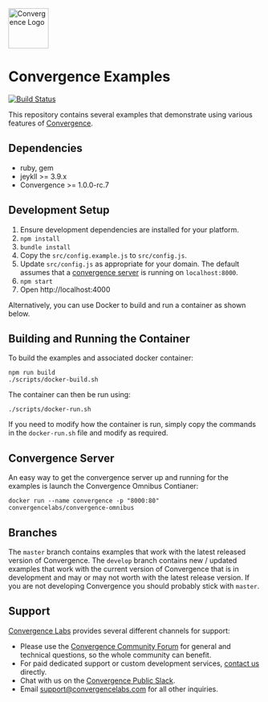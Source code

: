 <img alt="Convergence Logo" height="80" src="https://convergence.io/assets/img/convergence-logo.png" >

# Convergence Examples

[![Build Status](https://travis-ci.org/convergencelabs/javascript-examples.svg?branch=master)](https://travis-ci.org/convergencelabs/javascript-examples)

This repository contains several examples that demonstrate using various features of [Convergence](https://convergence.io).

## Dependencies

 * ruby, gem
 * jeykll >= 3.9.x
 * Convergence >= 1.0.0-rc.7

## Development Setup

 1. Ensure development dependencies are installed for your platform.
 1. `npm install`
 1. `bundle install`
 1. Copy the `src/config.example.js` to `src/config.js`.
 1. Update `src/config.js` as appropriate for your domain. The default assumes that a [convergence server](https://convergence.io/quickstart/) is running on `localhost:8000`.
 1. `npm start`
 1. Open http://localhost:4000

Alternatively, you can use Docker to build and run a container as shown below.


## Building and Running the Container
To build the examples and associated docker container:

```shell script
npm run build
./scripts/docker-build.sh
```

The container can then be run using:

```shell script
./scripts/docker-run.sh
```

If you need to modify how the container is run, simply copy the commands in the `docker-run.sh` file and modify as required.

## Convergence Server
An easy way to get the convergence server up and running for the examples is launch the Convergence Omnibus Contianer:

```
docker run --name convergence -p "8000:80" convergencelabs/convergence-omnibus
```

## Branches
The `master` branch contains examples that work with the latest released version of Convergence.  The `develop` branch contains new / updated examples that work with the current version of Convergence that is in development and may or may not worth with the latest release version.  If you are not developing Convergence you should probably stick with `master`.

## Support
[Convergence Labs](https://convergencelabs.com) provides several different channels for support:

- Please use the [Convergence Community Forum](https://forum.convergence.io) for general and technical questions, so the whole community can benefit.
- For paid dedicated support or custom development services, [contact us](https://convergence.io/contact-sales/) directly.
- Chat with us on the [Convergence Public Slack](https://slack.convergence.io).
- Email <support@convergencelabs.com> for all other inquiries.
